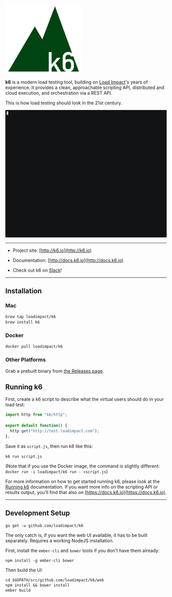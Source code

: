 ![](logo.png)

**k6** is a modern load testing tool, building on [Load Impact](https://loadimpact.com/)'s years of experience. It provides a clean, approachable scripting API, distributed and cloud execution, and orchestration via a REST API.

This is how load testing should look in the 21st century.

[![](demo.gif)](https://asciinema.org/a/cbohbo6pbkxjwo1k8x0gkl7py)

---

- Project site: [http://k6.io](http://k6.io)

- Documentation: [http://docs.k6.io](http://docs.k6.io)

- Check out k6 on [Slack](https://slackin-defaimlmsd.now.sh/)!

---

Installation
------------

### Mac

```bash
brew tap loadimpact/k6
brew install k6
```

### Docker

```bash
docker pull loadimpact/k6
```

### Other Platforms

Grab a prebuilt binary from [the Releases page](https://github.com/loadimpact/k6/releases).


Running k6
----------

First, create a k6 script to describe what the virtual users should do in your load test:

```javascript
import http from "k6/http";

export default function() {
  http.get("http://test.loadimpact.com");
};
```

Save it as `script.js`, then run k6 like this:

`k6 run script.js`

(Note that if you use the Docker image, the command is slightly different: `docker run -i loadimpact/k6 run - <script.js`)

For more information on how to get started running k6, please look at the [Running k6](https://docs.k6.io/docs/running-k6) documentation. If you want more info on the scripting API or results output, you'll find that also on [https://docs.k6.io](https://docs.k6.io).

---

Development Setup
-----------------

```
go get -u github.com/loadimpact/k6
```

The only catch is, if you want the web UI available, it has to be built separately. Requires a working NodeJS installation.

First, install the `ember-cli` and `bower` tools if you don't have them already:

```
npm install -g ember-cli bower
```

Then build the UI:

```
cd $GOPATH/src/github.com/loadimpact/k6/web
npm install && bower install
ember build
```

